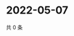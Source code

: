 # 2022-05-07

共 0 条

<!-- BEGIN WEIBO -->
<!-- 最后更新时间 Sat May 07 2022 15:12:36 GMT+0800 (China Standard Time) -->

<!-- END WEIBO -->
